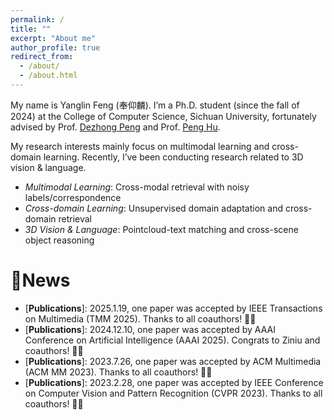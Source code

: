 ```yaml
---
permalink: /
title: ""
excerpt: "About me"
author_profile: true
redirect_from: 
  - /about/
  - /about.html
---
```


My name is Yanglin Feng (奉仰麟). I’m a Ph.D. student (since the fall of 2024) at the College of Computer Science, Sichuan University, fortunately advised by Prof. [Dezhong Peng](https://cs.scu.edu.cn/info/1282/13563.htm) and Prof. [Peng Hu](https://penghu-cs.github.io/).

My research interests mainly focus on multimodal learning and cross-domain learning. Recently, I’ve been conducting research related to 3D vision & language.

- *Multimodal Learning*: Cross-modal retrieval with noisy labels/correspondence
- *Cross-domain Learning*: Unsupervised domain adaptation and cross-domain retrieval
- *3D Vision & Language*: Pointcloud-text matching and cross-scene object reasoning

🎇News
======
- \[**Publications**\]: 2025.1.19, one paper was accepted by IEEE Transactions on Multimedia (TMM 2025). Thanks to all coauthors! 🎉🎉
- \[**Publications**\]: 2024.12.10, one paper was accepted by AAAI Conference on Artificial Intelligence (AAAI 2025). Congrats to Ziniu and coauthors! 🎉🎉
- \[**Publications**\]: 2023.7.26, one paper was accepted by ACM Multimedia (ACM MM 2023). Thanks to all coauthors! 🎉🎉
- \[**Publications**\]: 2023.2.28, one paper was accepted by IEEE Conference on Computer Vision and Pattern Recognition (CVPR 2023). Thanks to all coauthors! 🎉🎉
